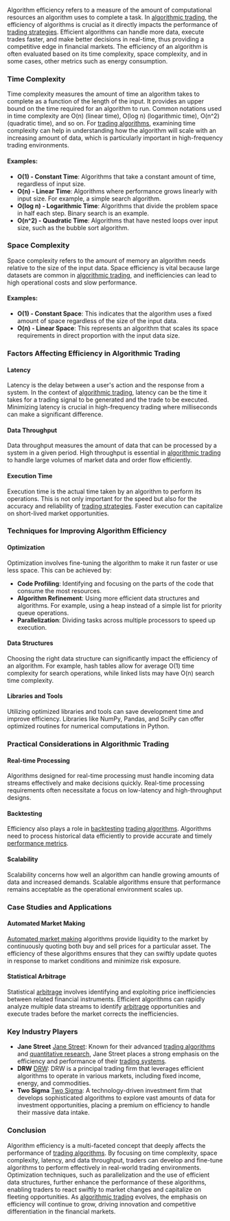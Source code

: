 Algorithm efficiency refers to a measure of the amount of computational resources an algorithm uses to complete a task. In [algorithmic trading](../a/algorithmic_trading.md), the efficiency of algorithms is crucial as it directly impacts the performance of [trading strategies](../t/trading_strategies.md). Efficient algorithms can handle more data, execute trades faster, and make better decisions in real-time, thus providing a competitive edge in financial markets. The efficiency of an algorithm is often evaluated based on its time complexity, space complexity, and in some cases, other metrics such as energy consumption. 

### Time Complexity

Time complexity measures the amount of time an algorithm takes to complete as a function of the length of the input. It provides an upper bound on the time required for an algorithm to run. Common notations used in time complexity are O(n) (linear time), O(log n) (logarithmic time), O(n^2) (quadratic time), and so on. For [trading algorithms](../t/trading_algorithms.md), examining time complexity can help in understanding how the algorithm will scale with an increasing amount of data, which is particularly important in high-frequency trading environments.

#### Examples:

- **O(1) - Constant Time**: Algorithms that take a constant amount of time, regardless of input size.
- **O(n) - Linear Time**: Algorithms where performance grows linearly with input size. For example, a simple search algorithm.
- **O(log n) - Logarithmic Time**: Algorithms that divide the problem space in half each step. Binary search is an example.
- **O(n^2) - Quadratic Time**: Algorithms that have nested loops over input size, such as the bubble sort algorithm.

### Space Complexity

Space complexity refers to the amount of memory an algorithm needs relative to the size of the input data. Space efficiency is vital because large datasets are common in [algorithmic trading](../a/algorithmic_trading.md), and inefficiencies can lead to high operational costs and slow performance.

#### Examples:

- **O(1) - Constant Space**: This indicates that the algorithm uses a fixed amount of space regardless of the size of the input data.
- **O(n) - Linear Space**: This represents an algorithm that scales its space requirements in direct proportion with the input data size.

### Factors Affecting Efficiency in Algorithmic Trading

#### Latency

Latency is the delay between a user's action and the response from a system. In the context of [algorithmic trading](../a/algorithmic_trading.md), latency can be the time it takes for a trading signal to be generated and the trade to be executed. Minimizing latency is crucial in high-frequency trading where milliseconds can make a significant difference.

#### Data Throughput

Data throughput measures the amount of data that can be processed by a system in a given period. High throughput is essential in [algorithmic trading](../a/algorithmic_trading.md) to handle large volumes of market data and order flow efficiently. 

#### Execution Time

Execution time is the actual time taken by an algorithm to perform its operations. This is not only important for the speed but also for the accuracy and reliability of [trading strategies](../t/trading_strategies.md). Faster execution can capitalize on short-lived market opportunities.

### Techniques for Improving Algorithm Efficiency

#### Optimization

Optimization involves fine-tuning the algorithm to make it run faster or use less space. This can be achieved by:

- **Code Profiling**: Identifying and focusing on the parts of the code that consume the most resources.
- **Algorithm Refinement**: Using more efficient data structures and algorithms. For example, using a heap instead of a simple list for priority queue operations.
- **Parallelization**: Dividing tasks across multiple processors to speed up execution.

#### Data Structures

Choosing the right data structure can significantly impact the efficiency of an algorithm. For example, hash tables allow for average O(1) time complexity for search operations, while linked lists may have O(n) search time complexity.

#### Libraries and Tools

Utilizing optimized libraries and tools can save development time and improve efficiency. Libraries like NumPy, Pandas, and SciPy can offer optimized routines for numerical computations in Python.

### Practical Considerations in Algorithmic Trading

#### Real-time Processing

Algorithms designed for real-time processing must handle incoming data streams effectively and make decisions quickly. Real-time processing requirements often necessitate a focus on low-latency and high-throughput designs.

#### Backtesting

Efficiency also plays a role in [backtesting](../b/backtesting.md) [trading algorithms](../t/trading_algorithms.md). Algorithms need to process historical data efficiently to provide accurate and timely [performance metrics](../p/performance_metrics.md).

#### Scalability

Scalability concerns how well an algorithm can handle growing amounts of data and increased demands. Scalable algorithms ensure that performance remains acceptable as the operational environment scales up.

### Case Studies and Applications

#### Automated Market Making

[Automated market making](../a/automated_market_making.md) algorithms provide liquidity to the market by continuously quoting both buy and sell prices for a particular asset. The efficiency of these algorithms ensures that they can swiftly update quotes in response to market conditions and minimize risk exposure.

#### Statistical Arbitrage

Statistical [arbitrage](../a/arbitrage.md) involves identifying and exploiting price inefficiencies between related financial instruments. Efficient algorithms can rapidly analyze multiple data streams to identify [arbitrage](../a/arbitrage.md) opportunities and execute trades before the market corrects the inefficiencies.

### Key Industry Players

- **Jane Street** [Jane Street](https://www.janestreet.com): Known for their advanced [trading algorithms](../t/trading_algorithms.md) and [quantitative research](../q/quantitative_research.md), Jane Street places a strong emphasis on the efficiency and performance of their [trading systems](../t/trading_systems.md).
- **DRW** [DRW](https://drw.com): DRW is a principal trading firm that leverages efficient algorithms to operate in various markets, including fixed income, energy, and commodities.
- **Two Sigma** [Two Sigma](https://www.twosigma.com): A technology-driven investment firm that develops sophisticated algorithms to explore vast amounts of data for investment opportunities, placing a premium on efficiency to handle their massive data intake.

### Conclusion

Algorithm efficiency is a multi-faceted concept that deeply affects the performance of [trading algorithms](../t/trading_algorithms.md). By focusing on time complexity, space complexity, latency, and data throughput, traders can develop and fine-tune algorithms to perform effectively in real-world trading environments. Optimization techniques, such as parallelization and the use of efficient data structures, further enhance the performance of these algorithms, enabling traders to react swiftly to market changes and capitalize on fleeting opportunities. As [algorithmic trading](../a/algorithmic_trading.md) evolves, the emphasis on efficiency will continue to grow, driving innovation and competitive differentiation in the financial markets.